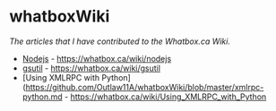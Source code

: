 whatboxWiki
===========

*The articles that I have contributed to the Whatbox.ca Wiki.*

+ [Nodejs](https://github.com/Outlaw11A/whatboxWiki/blob/master/nodejs.md) - https://whatbox.ca/wiki/nodejs
+ [gsutil](https://github.com/Outlaw11A/whatboxWiki/blob/master/gsutil.md) - https://whatbox.ca/wiki/gsutil
+ [Using XMLRPC with Python](https://github.com/Outlaw11A/whatboxWiki/blob/master/xmlrpc-python.md - https://whatbox.ca/wiki/Using_XMLRPC_with_Python
